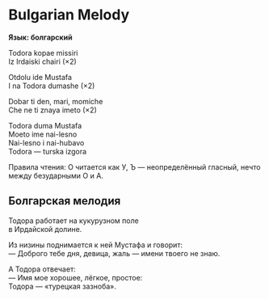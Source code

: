 <div>

# Bulgarian Melody

**Язык: болгарский**

</div>

<div>

Todora kopae missiri  
Iz Irdaiski chairi (×2)

Otdolu ide Mustafa  
I na Todora dumashe (×2)

Dobar ti den, mari, momiche  
Che ne ti znaya imeto (×2)

Todora duma Mustafa  
Moeto ime nai-lesno  
Nai-lesno i nai-hubavo  
Todora — turska izgora

</div>

<div>

Правила чтения: О читается как У, Ъ — неопределённый гласный, нечто между безударными О и А.

</div>

<div>

## Болгарская мелодия

</div>

<div>

Тодора работает на кукурузном поле  
в Ирдайской долине.

Из низины поднимается к ней Мустафа и говорит:  
— Доброго тебе дня, девица, жаль — имени твоего не знаю.

А Тодора отвечает:  
— Имя мое хорошее, лёгкое, простое:  
Тодора — «турецкая зазноба».

</div>

